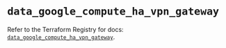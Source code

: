# `data_google_compute_ha_vpn_gateway`

Refer to the Terraform Registry for docs: [`data_google_compute_ha_vpn_gateway`](https://registry.terraform.io/providers/hashicorp/google-beta/6.1.0/docs/data-sources/google_compute_ha_vpn_gateway).
